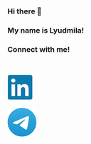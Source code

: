 ### Hi there 👋

### My name is Lyudmila!

<!--
**Lud2022/Lud2022** is a ✨ _special_ ✨ repository because its `README.md` (this file) appears on your GitHub profile.

Here are some ideas to get you started:

- 🌱 I’m currently looking for de
- 👯 I’m looking to collaborate on ...
- 🤔 I’m looking for help with ...
- 💬 Ask me about ...
- 📫 How to reach me: ...
- 😄 Pronouns: ...
- ⚡ Fun fact: ...
-->

### Connect with me!
<img scr="li.png" width="100">
<img scr="teme.png" width="50">

[![ghghgf](li.png)
](https://www.linkedin.com/in/lyudmila-kubysheva-084993280)

[![oooohghgf](teme.png)](https://te.me/LyudaKub)
